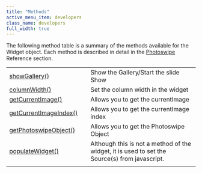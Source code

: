 ```yaml
---
title: "Methods"
active_menu_item: developers
class_name: developers
full_width: true
---
```



The following method table is a summary of the methods available for the Widget object. Each method is described in detail in the [Photoswipe](/developers/documentation/scripting-apis/client-api/widget-object-functions/photoswipe/) Reference section.

<table>
<tr>
<td width="182">
  <a href="/developers/documentation/scripting-apis/client-api/widget-object-functions/photoswipe/showgallery">showGallery()</a>

</td>
<td width="8">
</td>
<td width="752">
Show the Gallery/Start the slide Show

</td>
</tr>
<tr>
<td width="182">
  <a href="/developers/documentation/scripting-apis/client-api/widget-object-functions/photoswipe/columnwidth">columnWidth()</a>

</td>
<td width="8">
</td>
<td width="752">
Set the column width in the widget

</td>
</tr>
<tr>
<td width="182">
  <a href="/developers/documentation/scripting-apis/client-api/widget-object-functions/photoswipe/getcurrentimage">getCurrentImage()</a>

</td>
<td width="8">
</td>
<td width="752">
Allows you to get the currentImage

</td>
</tr>
<tr>
<td width="182">
  <a href="/developers/documentation/scripting-apis/client-api/widget-object-functions/photoswipe/getcurrentimageindex">getCurrentImageIndex()</a>

</td>
<td width="8">
</td>
<td width="752">
Allows you to get the currentImage index

</td>
</tr>
<tr>
<td width="182">
  <a href="/developers/documentation/scripting-apis/client-api/widget-object-functions/photoswipe/getphotoswipeobject">getPhotoswipeObject()</a>

</td>
<td width="8">
</td>
<td width="752">
Allows you to get the Photoswipe Object

</td>
</tr>
<tr>
<td width="182">
  <a href="/developers/documentation/scripting-apis/client-api/widget-object-functions/photoswipe/pswipepopulatewidget">populateWidget()</a>

</td>
<td width="8">
</td>
<td width="752">
Although this is not a method of the widget, it is used to set the Source(s) from javascript.

</td>
</tr>
<tr>
<td width="182">
</td>
<td width="8">
</td>
<td width="752">
</td>
</tr>
</table>
